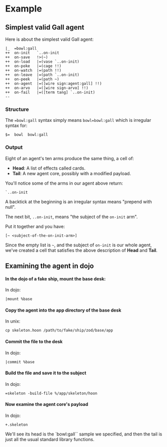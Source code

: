 # Example

## Simplest valid Gall agent
Here is about the simplest valid Gall agent:

```hoon
|_  =bowl:gall
++  on-init   `..on-init
++  on-save   !>(~)
++  on-load   |=(vase `..on-init)
++  on-poke   |=(cage !!)
++  on-watch  |=(path !!)
++  on-leave  |=(path `..on-init)
++  on-peek   |=(path ~)
++  on-agent  |=([wire sign:agent:gall] !!)
++  on-arvo   |=([wire sign-arvo] !!)
++  on-fail   |=([term tang] `..on-init)
--
```

### Structure
The `=bowl:gall` syntax simply means `bowl=bowl:gall` which is irregular syntax for:
```hoon
$=  bowl  bowl:gall
```

### Output
Eight of an agent's ten arms produce the same thing, a cell of:
- **Head**: A list of effects called cards.
- **Tail**: A new agent core, possibly with a modified payload.

You'll notice some of the arms in our agent above return:
```hoon
`..on-init
```

A backtick at the beginning is an irregular syntax means "prepend with null".

The next bit, `..on-init`, means "the subject of the `on-init` arm".

Put it together and you have:
```hoon
[~ <subject-of-the-on-init-arm>]
```

Since the empty list is `~`, and the subject of `on-init` is our whole agent, we've created a cell that satisfies the above description of **Head** and **Tail**.

## Examining the agent in dojo
#### In the dojo of a fake ship, mount the base desk:
In dojo:
```
|mount %base
```

#### Copy the agent into the app directory of the base desk
In unix:
```
cp skeleton.hoon /path/to/fake/ship/zod/base/app
```

#### Commit the file to the desk
In dojo:
```
|commit %base
```

#### Build the file and save it to the subject
In dojo:
```
=skeleton -build-file %/app/skeleton/hoon
```

#### Now examine the agent core's payload
In dojo:
```
+.skeleton
```

We'll see its head is the `bowl:gall`` sample we specified, and then the tail is just all the usual standard library functions.